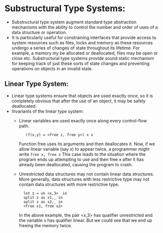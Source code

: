 # Substructural Type Systems:
- Substructural type system augment standard type abstraction mechanisms with the ability to control the number and order of uses of a data structure or operation. 
- It is particularly useful for constraining interfaces that provide access to system resources such as files, locks and memory as these resources undergo a series of changes of state throughout its lifetime. For example, a memory my be allocated or deallocated, files may be open or close etc. Substructural type systems provide sound static mechanism for keeping track of just these sorts of state changes and preventing operations on objects in an invalid state.

## Linear Type System:
- Linear type systems ensure that objects are used exactly once, so it is completely obvious that after the use of an object, it may be safely deallocated. 
- Invariants of the linear type system:
    - Linear variables are used exactly once along every control-flow path. 

      ```
         (f(x,y) = <free z, free y>) x x
      ```
      Function free uses its arguments and then deallocates it. Now, if we allow linear variable (say x) to appear twice, a programmer might write 
      ```free x, free x``` This case leads to the situation where the program ends up attempting to use and then free x after it has already been deallocated, causing the program to crash.
    - Unrestricted data structures may not contain linear data structures. 
      More generally, data structures with less restrictive type may not contain data structures with more restrictive type.

      ```
        let z = un <x,3>  in 
        split z as x1,_ in 
        split z as x2,_ in 
        <free x1, free x2>
      ``` 
      In the above example, the pair <x,3> has qualifier unrestricted and the variable x has qualifier linear. But we could see that we end up freeing the memory twice. 
